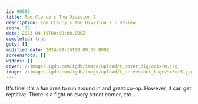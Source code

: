 ```yaml
---
id: 90099
title: Tom Clancy's The Division 2
description: Tom Clancy's The Division 2 - Review
score: 70
date: 2023-04-19T00:00:00.000Z
completed: true
goty: []
modified_date: 2024-08-16T00:00:00.000Z
screenshots: []
videos: []
cover: //images.igdb.com/igdb/image/upload/t_cover_big/co1xrm.jpg
image: //images.igdb.com/igdb/image/upload/t_screenshot_huge/sc5qr5.jpg
---
```

It's fine! It's a fun area to run around in and great co-op. However, it can get reptitive. There is a fight on every street corner, etc...